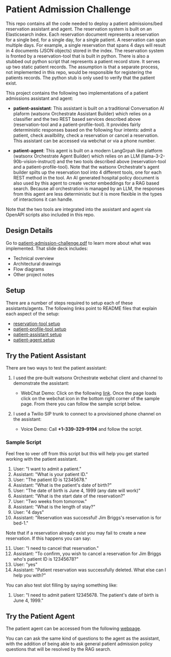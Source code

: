 # Patient Admission Challenge
This repo contains all the code needed to deploy a patient admissions/bed reservation assistant and agent. The reservation system is built on an Elasticsearch index. Each reservation document represents a reservation for a single bed, for a single day, for a single patient. A reservation can span multiple days. For example, a single reservation that spans 4 days will result in 4 documents (JSON objects) stored in the index. The reservation system is fronted by a reservation-tool that is built in python. There is also a stubbed out python script that represents a patient record store. It serves up two static patient records. The assumption is that a separate process, not implemented in this repo, would be responsible for registering the patients records. The python stub is only used to verify that the patient exist.

This project contains the following two implementations of a patient admissions assistant and agent:

- **patient-assistant**: This assistant is built on a traditional Conversation AI plaform (watsonx Orchestrate Assistant Builder) which relies on a classifier and the two REST based services described above (reservation-tool and a patient-profile-tool). It provides fairly deterministic responses based on the following four intents: admit a patient, check availbility, check a reservation or cancel a reservation. This assistant can be accessed via webchat or via a phone number.

- **patient-agent**: This agent is built on a modern LangGrpah like platform (watsonx Orchestrate Agent Builder) which relies on an LLM (llama-3-2-90b-vision-instruct) and the two tools described above (reservation-tool and a patient-profile-tool). Note that the watsonx Orchestrate's agent builder spilts up the reservation tool into 4 different tools, one for each REST method in the tool. An AI generated hospital policy document is also used by this agent to create vector embeddings for a RAG based search. Because all orchestration is managed by an LLM, the responses from this agent are less deterministic but it is more flexible in the types of interactions it can handle.

Note that the two tools are integrated into the assistant and agent via OpenAPI scripts also included in this repo.

## Design Details
Go to [patient-admission-challenge.pdf](https://bpulito.github.io/patient-admission-agent/patient-admission-challenge.pdf) to learn more about what was implemented. That slide deck includes:
- Technical overview
- Architectural drawings
- Flow diagrams
- Other project notes

## Setup
There are a number of steps required to setup each of these assistants/agents. The following links point to README files that explain each aspect of the setup:

- [reservation-tool setup](./reservation-tool/README.md)
- [patient-profile-tool setup](./patient-profile-tool/README.md)
- [patient-assistant setup](./patient-assistant/README.md)
- [patient-agent setup](./patient-agent/README.md)

## Try the Patient Assistant

There are two ways to test the patient assistant:

1. I used the pre-built watsonx Orchestrate webchat client and channel to demonstrate the assistant:

    - WebChat Demo: Click on the following [link](https://web-chat.global.assistant.watson.appdomain.cloud/preview.html?backgroundImageURL=https%3A%2F%2Fus-south.watson-orchestrate.cloud.ibm.com%2Fmfe_assistants%2Fpublic%2Fimages%2Fupx-4dd6daea-0f5d-4e88-91e3-fb58fc0290e6%3A%3A200d35c1-8665-46bb-9bd7-0c75586f256c&integrationID=cdcb6e0a-4b3e-4573-b8aa-3d3227390539&region=wxo-us-south&serviceInstanceID=4dd6daea-0f5d-4e88-91e3-fb58fc0290e6). Once the page loads click on the webchat icon in the bottom right corner of the sample page. From there you can follow the sample script below.

2. I used a Twilio SIP trunk to connect to a provisioned phone channel on the assistant:
    - Voice Demo: Call **+1-339-329-9194** and follow the script.

### Sample Script
Feel free to veer off from this script but this will help you get started working with the patient assistant. 

1. User: "I want to admit a patient."
2. Assistant: "What is your patient ID."
3. User: "The patient ID is 12345678."
4. Assistant: "What is the patient's date of birth?"
5. User: "The date of birth is June 4, 1999 (any date will work)"
6. Assistant: "What is the start date of the reservation?"
7. User: "Two weeks from tomorrow."
8. Assistant: "What is the length of stay?"
9. User: "4 days"
10. Assistant: "Reservation was successful! Jim Briggs's reservation is for bed-1."

Note that if a reservation already exist you may fail to create a new reservation. If this happens you can say:

11. User: "I need to cancel that reservation."
12. Assistant: "To confirm, you wish to cancel a reservation for Jim Briggs who's patient ID is 12345678?"
13. User: "yes"
14. Assistant: "Patient reservation was successfully deleted. What else can I help you with?"

You can also test slot filling by saying something like:
1. User: "I need to admit patient 12345678. The patient's date of birth is June 4, 1999."

## Try the Patient Agent

The patient agent can be accessed from the following [webpage](https://bpulito.github.io/patient-admission-agent/patient-agent/patient-agent-homepage.html).

You can can ask the same kind of questions to the agent as the assistant, with the addition of being able to ask general patient admission policy questions that will be resolved by the RAG search.
